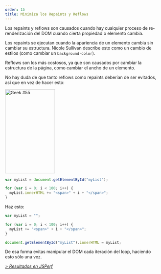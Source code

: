 ```yaml
---
order: 15
title: Minimiza los Repaints y Reflows
---
```


Los repaints y reflows son causados cuando hay cualquier proceso de re-renderización del DOM cuando cierta propiedad o elemento cambia.

Los repaints se ejecutan cuando la apariencia de un elemento cambia sin cambiar su estructura. Nicole Sullivan describe esto como un cambio de estilos (como cambiar un `background-color`).

Reflows son los más costosos, ya que son causados por cambiar la estructura de la página, como cambiar el ancho de un elemento.

No hay duda de que tanto reflows como repaints deberían de ser evitados, así que en vez de hacer esto:

<div class="img-right">
  <img id="geek-55" class="icos-geek" src="http://browserdiet.com/img/55.png" alt="Geek #55" width="163" height="275" />
</div>

```js
var myList = document.getElementById("myList");

for (var i = 0; i < 100; i++) {
  myList.innerHTML += "<span>" + i + "</span>";
}
```

Haz esto:

```js
var myList = "";

for (var i = 0; i < 100; i++) {
  myList += "<span>" + i + "</span>";
}

document.getElementById("myList").innerHTML = myList;
```

De esa forma evitas manipular el DOM cada iteración del loop, haciendo esto sólo una vez.

*[> Resultados en JSPerf](http://jsperf.com/browser-diet-dom-manipulation)*
